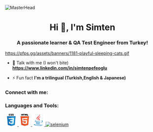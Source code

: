 ![MasterHead](https://68.media.tumblr.com/45bd117384c3126fa60d552a4b82699d/tumblr_os6jvy7Yi81vjxr9zo1_1280.gif)
<h1 align="center">Hi 👋, I'm Simten</h1>
<h3 align="center">A passionate learner & QA Test Engineer from Turkey!</h3>

https://pfps.gg/assets/banners/1181-playful-sleeping-cats.gif

- 💬 Talk with me (I won't bite) **https://www.linkedin.com/in/simtenpefeoglu**

- ⚡ Fun fact **I'm a trilingual (Turkish,English & Japanese)**

<h3 align="left">Connect with me:</h3>
<p align="left">
</p>

<h3 align="left">Languages and Tools:</h3>
<p align="left"> <a href="https://www.w3schools.com/css/" target="_blank" rel="noreferrer"> <img src="https://raw.githubusercontent.com/devicons/devicon/master/icons/css3/css3-original-wordmark.svg" alt="css3" width="40" height="40"/> </a> <a href="https://www.w3.org/html/" target="_blank" rel="noreferrer"> <img src="https://raw.githubusercontent.com/devicons/devicon/master/icons/html5/html5-original-wordmark.svg" alt="html5" width="40" height="40"/> </a> <a href="https://www.java.com" target="_blank" rel="noreferrer"> <img src="https://raw.githubusercontent.com/devicons/devicon/master/icons/java/java-original.svg" alt="java" width="40" height="40"/> </a> <a href="https://www.selenium.dev" target="_blank" rel="noreferrer"> <img src="https://raw.githubusercontent.com/detain/svg-logos/780f25886640cef088af994181646db2f6b1a3f8/svg/selenium-logo.svg" alt="selenium" width="40" height="40"/> </a> </p>
